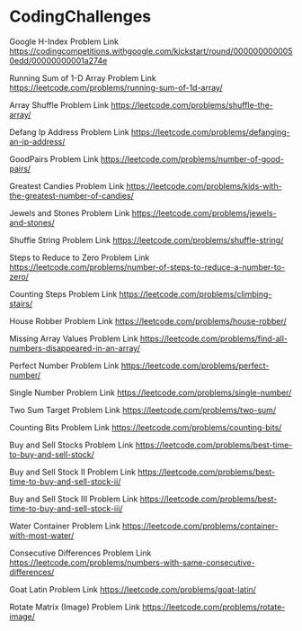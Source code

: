 # CodingChallenges

Google H-Index Problem Link
https://codingcompetitions.withgoogle.com/kickstart/round/0000000000050edd/00000000001a274e

Running Sum of 1-D Array Problem Link
https://leetcode.com/problems/running-sum-of-1d-array/

Array Shuffle Problem Link
https://leetcode.com/problems/shuffle-the-array/

Defang Ip Address Problem Link
https://leetcode.com/problems/defanging-an-ip-address/

GoodPairs Problem Link
https://leetcode.com/problems/number-of-good-pairs/

Greatest Candies Problem Link
https://leetcode.com/problems/kids-with-the-greatest-number-of-candies/

Jewels and Stones Problem Link
https://leetcode.com/problems/jewels-and-stones/

Shuffle String Problem Link
https://leetcode.com/problems/shuffle-string/

Steps to Reduce to Zero Problem Link
https://leetcode.com/problems/number-of-steps-to-reduce-a-number-to-zero/

Counting Steps Problem Link
https://leetcode.com/problems/climbing-stairs/

House Robber Problem Link
https://leetcode.com/problems/house-robber/

Missing Array Values Problem Link
https://leetcode.com/problems/find-all-numbers-disappeared-in-an-array/

Perfect Number Problem Link
https://leetcode.com/problems/perfect-number/

Single Number Problem Link
https://leetcode.com/problems/single-number/

Two Sum Target Problem Link
https://leetcode.com/problems/two-sum/

Counting Bits Problem Link
https://leetcode.com/problems/counting-bits/

Buy and Sell Stocks Problem Link
https://leetcode.com/problems/best-time-to-buy-and-sell-stock/

Buy and Sell Stock II Problem Link
https://leetcode.com/problems/best-time-to-buy-and-sell-stock-ii/

Buy and Sell Stock III Problem Link
https://leetcode.com/problems/best-time-to-buy-and-sell-stock-iii/

Water Container Problem Link
https://leetcode.com/problems/container-with-most-water/

Consecutive Differences Problem Link
https://leetcode.com/problems/numbers-with-same-consecutive-differences/

Goat Latin Problem Link
https://leetcode.com/problems/goat-latin/

Rotate Matrix (Image) Problem Link
https://leetcode.com/problems/rotate-image/
